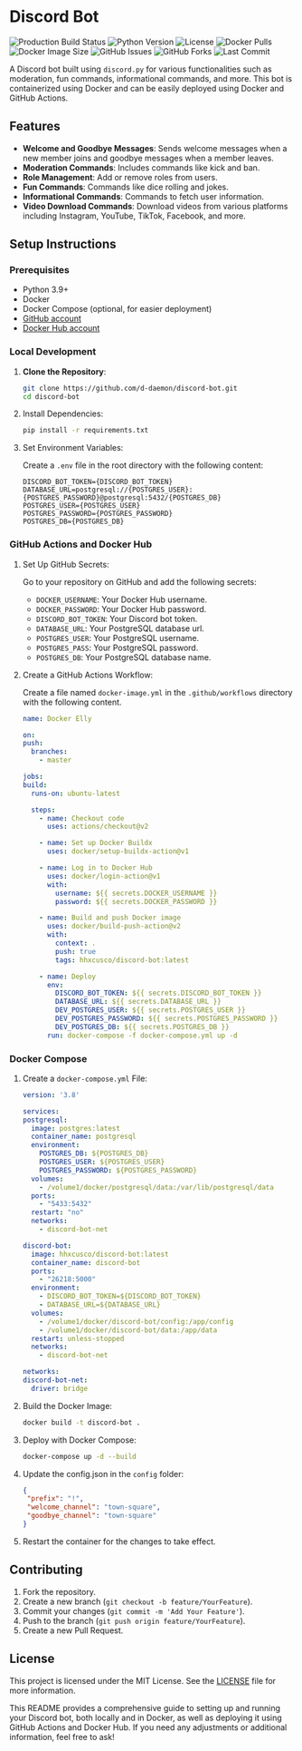 # Discord Bot

![Production Build Status](https://github.com/d-daemon/discord-bot/actions/workflows/docker-image.yml/badge.svg?branch=master)
![Python Version](https://img.shields.io/badge/Python-3.9_|_3.10_|_3.11-blue.svg)
![License](https://img.shields.io/github/license/d-daemon/discord-bot)
![Docker Pulls](https://img.shields.io/docker/pulls/hhxcusco/discord-bot)
![Docker Image Size](https://img.shields.io/docker/image-size/hhxcusco/discord-bot/latest)
![GitHub Issues](https://img.shields.io/github/issues/d-daemon/discord-bot)
![GitHub Forks](https://img.shields.io/github/forks/d-daemon/discord-bot)
![Last Commit](https://img.shields.io/github/last-commit/d-daemon/discord-bot)


A Discord bot built using `discord.py` for various functionalities such as moderation, fun commands, informational commands, and more. This bot is containerized using Docker and can be easily deployed using Docker and GitHub Actions.

## Features

- **Welcome and Goodbye Messages**: Sends welcome messages when a new member joins and goodbye messages when a member leaves.
- **Moderation Commands**: Includes commands like kick and ban.
- **Role Management**: Add or remove roles from users.
- **Fun Commands**: Commands like dice rolling and jokes.
- **Informational Commands**: Commands to fetch user information.
- **Video Download Commands**: Download videos from various platforms including Instagram, YouTube, TikTok, Facebook, and more.

## Setup Instructions

### Prerequisites

- Python 3.9+
- Docker
- Docker Compose (optional, for easier deployment)
- [GitHub account](https://github.com/)
- [Docker Hub account](https://hub.docker.com/)

### Local Development

1. **Clone the Repository**:

   ```bash
   git clone https://github.com/d-daemon/discord-bot.git
   cd discord-bot
    ```

2. Install Dependencies:

     ```bash
     pip install -r requirements.txt
     ```

3. Set Environment Variables:

     Create a `.env` file in the root directory with the following content:

     ```dotenv
     DISCORD_BOT_TOKEN={DISCORD_BOT_TOKEN}
     DATABASE_URL=postgresql://{POSTGRES_USER}:{POSTGRES_PASSWORD}@postgresql:5432/{POSTGRES_DB}
     POSTGRES_USER={POSTGRES_USER}
     POSTGRES_PASSWORD={POSTGRES_PASSWORD}
     POSTGRES_DB={POSTGRES_DB}
      ```        

### GitHub Actions and Docker Hub

1. Set Up GitHub Secrets:

   Go to your repository on GitHub and add the following secrets:
   
     - `DOCKER_USERNAME`: Your Docker Hub username.
     - `DOCKER_PASSWORD`: Your Docker Hub password.
     - `DISCORD_BOT_TOKEN`: Your Discord bot token.
     - `DATABASE_URL`: Your PostgreSQL database url.
     - `POSTGRES_USER`: Your PostgreSQL username.
     - `POSTGRES_PASS`: Your PostgreSQL password.
     - `POSTGRES_DB`: Your PostgreSQL database name.

2. Create a GitHub Actions Workflow:

   Create a file named `docker-image.yml` in the `.github/workflows` directory with the following content. 
   
     ```yaml
   name: Docker Elly
   
   on:
     push:
       branches:
         - master
   
   jobs:
     build:
       runs-on: ubuntu-latest
   
       steps:
         - name: Checkout code
           uses: actions/checkout@v2
   
         - name: Set up Docker Buildx
           uses: docker/setup-buildx-action@v1
   
         - name: Log in to Docker Hub
           uses: docker/login-action@v1
           with:
             username: ${{ secrets.DOCKER_USERNAME }}
             password: ${{ secrets.DOCKER_PASSWORD }}
   
         - name: Build and push Docker image
           uses: docker/build-push-action@v2
           with:
             context: .
             push: true
             tags: hhxcusco/discord-bot:latest
   
         - name: Deploy
           env:
             DISCORD_BOT_TOKEN: ${{ secrets.DISCORD_BOT_TOKEN }}
             DATABASE_URL: ${{ secrets.DATABASE_URL }}
             DEV_POSTGRES_USER: ${{ secrets.POSTGRES_USER }}
             DEV_POSTGRES_PASSWORD: ${{ secrets.POSTGRES_PASSWORD }}
             DEV_POSTGRES_DB: ${{ secrets.POSTGRES_DB }}
           run: docker-compose -f docker-compose.yml up -d
     ```
   
### Docker Compose
   
1. Create a `docker-compose.yml` File:
   
     ```yaml
   version: '3.8'
   
   services:
     postgresql:
       image: postgres:latest
       container_name: postgresql
       environment:
         POSTGRES_DB: ${POSTGRES_DB}
         POSTGRES_USER: ${POSTGRES_USER}
         POSTGRES_PASSWORD: ${POSTGRES_PASSWORD}
       volumes:
         - /volume1/docker/postgresql/data:/var/lib/postgresql/data
       ports:
         - "5433:5432"
       restart: "no"
       networks:
         - discord-bot-net
   
     discord-bot:
       image: hhxcusco/discord-bot:latest
       container_name: discord-bot
       ports:
         - "26218:5000"
       environment:
         - DISCORD_BOT_TOKEN=${DISCORD_BOT_TOKEN}
         - DATABASE_URL=${DATABASE_URL}
       volumes:
         - /volume1/docker/discord-bot/config:/app/config
         - /volume1/docker/discord-bot/data:/app/data
       restart: unless-stopped
       networks:
         - discord-bot-net
   
   networks:
     discord-bot-net:
       driver: bridge
     ```

2. Build the Docker Image:

      ```bash
      docker build -t discord-bot .
      ```

3. Deploy with Docker Compose:

     ```bash
     docker-compose up -d --build
     ```

4. Update the config.json in the `config` folder:

      ```json
      {
       "prefix": "!",
       "welcome_channel": "town-square",
       "goodbye_channel": "town-square"
      }
      ```

5. Restart the container for the changes to take effect. 

## Contributing
1. Fork the repository.
2. Create a new branch (`git checkout -b feature/YourFeature`).
3. Commit your changes (`git commit -m 'Add Your Feature'`).
4. Push to the branch (`git push origin feature/YourFeature`).
5. Create a new Pull Request.

## License

This project is licensed under the MIT License. See the [LICENSE](https://github.com/d-daemon/discord-bot/blob/master/LICENSE) file for more information.

This README provides a comprehensive guide to setting up and running your Discord bot, both locally and in Docker, as well as deploying it using GitHub Actions and Docker Hub. If you need any adjustments or additional information, feel free to ask!
